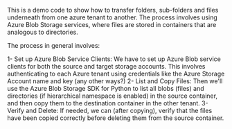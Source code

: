 This is a demo code to show how to transfer folders, sub-folders and files underneath from one azure tenant to another. 
The process involves using Azure Blob Storage services, where files are stored in containers that are analogous to directories.

The process in general involves:

1- Set up Azure Blob Service Clients: We have to set up Azure Blob service clients for both the source and target storage accounts. This involves authenticating to each Azure tenant using credentials like the Azure Storage Account name and key (any other ways?)
2- List and Copy Files: Then we'll use the Azure Blob Storage SDK for Python to list all blobs (files) and directories (if hierarchical namespace is enabled) in the source container, and then copy them to the destination container in the other tenant.
3- Verify and Delete: If needed, we can (after copying), verify that the files have been copied correctly before deleting them from the source container.
